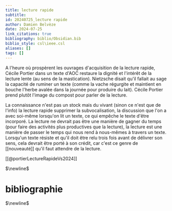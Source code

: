 ```yaml
---
title: lecture rapide
subtitle:
id: 20240725_lecture rapide
author: Damien Belvèze
date: 2024-07-25
link_citations: true
bibliography: biblio/Obsidian.bib
biblio_style: csl\ieee.csl
aliases: []
tags: []
---
```

A l'heure où prospèrent les ouvrages d'acquisition de la lecture rapide, Cécile Portier dans un texte d'AOC restaure la dignité et l'intérêt de la lecture lente (au sens de la mastication). Nietzsche disait qu'il fallait au sage la capacité de ruminer un texte (comme la vache régurgite et maintient en bouche l'herbe avalée dans la journée pour produire du lait). Cécile Portier prend plutôt l'image du compost pour parler de la lecture. 

La connaissance n'est pas un stock mais du vivant (sinon ce n'est que de l'info)
la lecture rapide supprimer la subvocalisation, la discussion que l'on a avec soi-même lorsqu'on lit un texte, ce qui empêche le texte d'être incorporé.
La lecture ne devrait pas être une manière de gagner du temps (pour faire des activités plus productives que la lecture), la lecture est une manière de passer le temps qui nous rend à nous-mêmes à travers un texte. 
Lorsqu'un texte résiste et qu'il doit être relu trois fois avant de délivrer son sens, cela devrait être porté à son crédit, car c'est ce genre de [[nouveauté]] qu'il faut attendre de la lecture. 

[[@portierLectureRapideVs2024]]


$\newline$
# bibliographie
$\newline$






